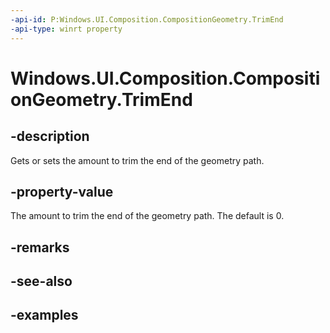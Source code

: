 ```yaml
---
-api-id: P:Windows.UI.Composition.CompositionGeometry.TrimEnd
-api-type: winrt property
---
```


<!-- Property syntax.
public float TrimEnd { get;  set; }
-->

# Windows.UI.Composition.CompositionGeometry.TrimEnd

## -description

Gets or sets the amount to trim the end of the geometry path.



## -property-value

The amount to trim the end of the geometry path. The default is 0.

## -remarks

## -see-also

## -examples

